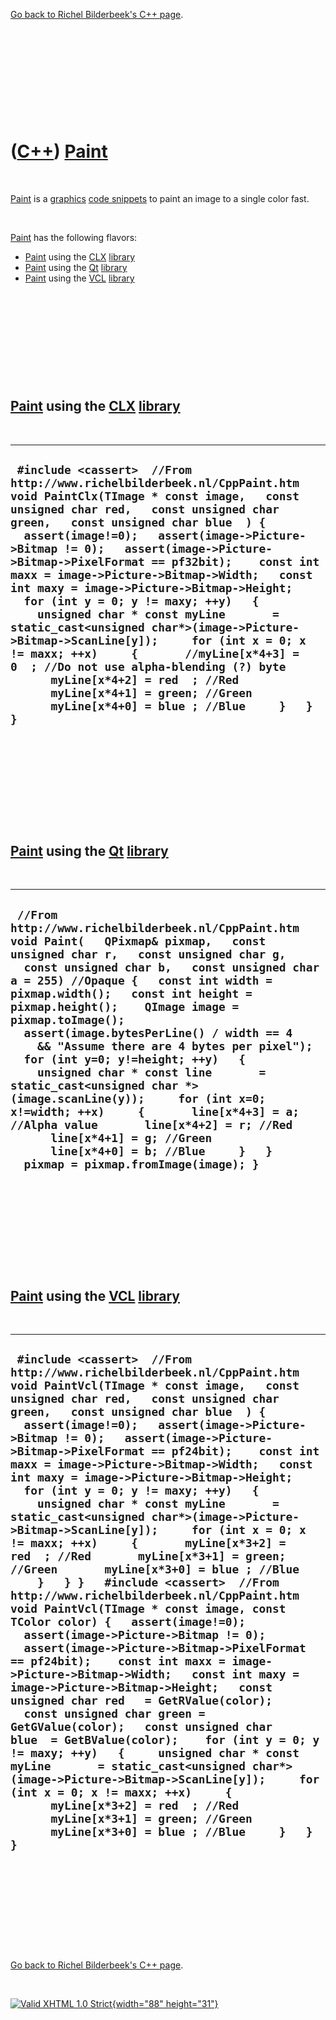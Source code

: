 

[Go back to Richel Bilderbeek's C++ page](Cpp.htm).

 

 

 

 

 

([C++](Cpp.htm)) [Paint](CppPaint.htm)
======================================

 

[Paint](CppPaint.htm) is a [graphics](CppGraphics.htm) [code
snippets](CppCodeSnippets.htm) to paint an image to a single color fast.

 

[Paint](CppPaint.htm) has the following flavors:

-   [Paint](CppPaint.htm) using the [CLX](CppClx.htm)
    [library](CppLibrary.htm)
-   [Paint](CppPaint.htm) using the [Qt](CppQt.htm)
    [library](CppLibrary.htm)
-   [Paint](CppPaint.htm) using the [VCL](CppVcl.htm)
    [library](CppLibrary.htm)

 

 

 

 

 

[Paint](CppPaint.htm) using the [CLX](CppClx.htm) [library](CppLibrary.htm)
---------------------------------------------------------------------------

 

  -----------------------------------------------------------------------------------------------------------------------------------------------------------------------------------------------------------------------------------------------------------------------------------------------------------------------------------------------------------------------------------------------------------------------------------------------------------------------------------------------------------------------------------------------------------------------------------------------------------------------------------------------------------------------------------------------------------------------------------------------------------------------------------------------------------------------
  ` #include <cassert>  //From http://www.richelbilderbeek.nl/CppPaint.htm void PaintClx(TImage * const image,   const unsigned char red,   const unsigned char green,   const unsigned char blue  ) {   assert(image!=0);   assert(image->Picture->Bitmap != 0);   assert(image->Picture->Bitmap->PixelFormat == pf32bit);    const int maxx = image->Picture->Bitmap->Width;   const int maxy = image->Picture->Bitmap->Height;   for (int y = 0; y != maxy; ++y)   {     unsigned char * const myLine       = static_cast<unsigned char*>(image->Picture->Bitmap->ScanLine[y]);     for (int x = 0; x != maxx; ++x)     {       //myLine[x*4+3] = 0  ; //Do not use alpha-blending (?) byte       myLine[x*4+2] = red  ; //Red       myLine[x*4+1] = green; //Green       myLine[x*4+0] = blue ; //Blue     }   } }`
  -----------------------------------------------------------------------------------------------------------------------------------------------------------------------------------------------------------------------------------------------------------------------------------------------------------------------------------------------------------------------------------------------------------------------------------------------------------------------------------------------------------------------------------------------------------------------------------------------------------------------------------------------------------------------------------------------------------------------------------------------------------------------------------------------------------------------

 

 

 

 

 

[Paint](CppPaint.htm) using the [Qt](CppQt.htm) [library](CppLibrary.htm)
-------------------------------------------------------------------------

 

  ----------------------------------------------------------------------------------------------------------------------------------------------------------------------------------------------------------------------------------------------------------------------------------------------------------------------------------------------------------------------------------------------------------------------------------------------------------------------------------------------------------------------------------------------------------------------------------------------------------------------------------------------------------------------------------------------------------------------------------------------------------------------
  ` //From http://www.richelbilderbeek.nl/CppPaint.htm void Paint(   QPixmap& pixmap,   const unsigned char r,   const unsigned char g,   const unsigned char b,   const unsigned char a = 255) //Opaque {   const int width = pixmap.width();   const int height = pixmap.height();    QImage image = pixmap.toImage();    assert(image.bytesPerLine() / width == 4     && "Assume there are 4 bytes per pixel");    for (int y=0; y!=height; ++y)   {     unsigned char * const line       = static_cast<unsigned char *>(image.scanLine(y));     for (int x=0; x!=width; ++x)     {       line[x*4+3] = a; //Alpha value       line[x*4+2] = r; //Red       line[x*4+1] = g; //Green       line[x*4+0] = b; //Blue     }   }   pixmap = pixmap.fromImage(image); }`
  ----------------------------------------------------------------------------------------------------------------------------------------------------------------------------------------------------------------------------------------------------------------------------------------------------------------------------------------------------------------------------------------------------------------------------------------------------------------------------------------------------------------------------------------------------------------------------------------------------------------------------------------------------------------------------------------------------------------------------------------------------------------------

 

 

 

 

 

[Paint](CppPaint.htm) using the [VCL](CppVcl.htm) [library](CppLibrary.htm)
---------------------------------------------------------------------------

 

  ---------------------------------------------------------------------------------------------------------------------------------------------------------------------------------------------------------------------------------------------------------------------------------------------------------------------------------------------------------------------------------------------------------------------------------------------------------------------------------------------------------------------------------------------------------------------------------------------------------------------------------------------------------------------------------------------------------------------------------------------------------------------------------------------------------------------------------------------------------------------------------------------------------------------------------------------------------------------------------------------------------------------------------------------------------------------------------------------------------------------------------------------------------------------------------------------------------------------------------------------------------------------------------------------------------------------------------------------------------------------------------------------------------------------------------------------------------------------------------------------------------------------------------------------------------------------------------------
  ` #include <cassert>  //From http://www.richelbilderbeek.nl/CppPaint.htm void PaintVcl(TImage * const image,   const unsigned char red,   const unsigned char green,   const unsigned char blue  ) {   assert(image!=0);   assert(image->Picture->Bitmap != 0);   assert(image->Picture->Bitmap->PixelFormat == pf24bit);    const int maxx = image->Picture->Bitmap->Width;   const int maxy = image->Picture->Bitmap->Height;   for (int y = 0; y != maxy; ++y)   {     unsigned char * const myLine       = static_cast<unsigned char*>(image->Picture->Bitmap->ScanLine[y]);     for (int x = 0; x != maxx; ++x)     {       myLine[x*3+2] = red  ; //Red       myLine[x*3+1] = green; //Green       myLine[x*3+0] = blue ; //Blue     }   } }   #include <cassert>  //From http://www.richelbilderbeek.nl/CppPaint.htm void PaintVcl(TImage * const image, const TColor color) {   assert(image!=0);   assert(image->Picture->Bitmap != 0);   assert(image->Picture->Bitmap->PixelFormat == pf24bit);    const int maxx = image->Picture->Bitmap->Width;   const int maxy = image->Picture->Bitmap->Height;   const unsigned char red   = GetRValue(color);   const unsigned char green = GetGValue(color);   const unsigned char blue  = GetBValue(color);    for (int y = 0; y != maxy; ++y)   {     unsigned char * const myLine       = static_cast<unsigned char*>(image->Picture->Bitmap->ScanLine[y]);     for (int x = 0; x != maxx; ++x)     {       myLine[x*3+2] = red  ; //Red       myLine[x*3+1] = green; //Green       myLine[x*3+0] = blue ; //Blue     }   } }`
  ---------------------------------------------------------------------------------------------------------------------------------------------------------------------------------------------------------------------------------------------------------------------------------------------------------------------------------------------------------------------------------------------------------------------------------------------------------------------------------------------------------------------------------------------------------------------------------------------------------------------------------------------------------------------------------------------------------------------------------------------------------------------------------------------------------------------------------------------------------------------------------------------------------------------------------------------------------------------------------------------------------------------------------------------------------------------------------------------------------------------------------------------------------------------------------------------------------------------------------------------------------------------------------------------------------------------------------------------------------------------------------------------------------------------------------------------------------------------------------------------------------------------------------------------------------------------------------------

 

 

 

 

 

[Go back to Richel Bilderbeek's C++ page](Cpp.htm).



 

[![Valid XHTML 1.0 Strict](valid-xhtml10.png){width="88"
height="31"}](http://validator.w3.org/check?uri=referer)
